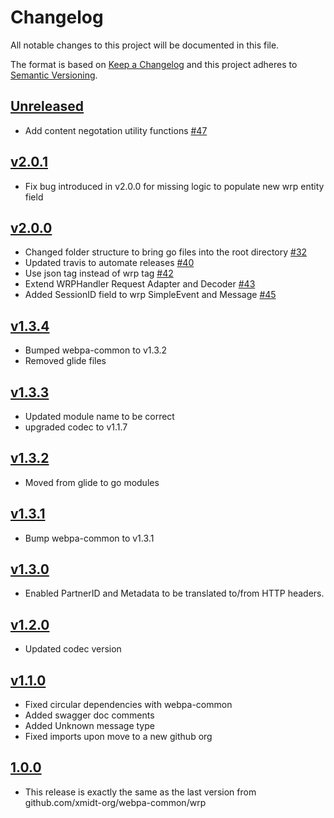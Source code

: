 # Changelog
All notable changes to this project will be documented in this file.

The format is based on [Keep a Changelog](http://keepachangelog.com/en/1.0.0/)
and this project adheres to [Semantic Versioning](http://semver.org/spec/v2.0.0.html).

## [Unreleased]
- Add content negotation utility functions [#47](https://github.com/xmidt-org/wrp-go/pull/47)

## [v2.0.1]
- Fix bug introduced in v2.0.0 for missing logic to populate new wrp entity field

## [v2.0.0]
- Changed folder structure to bring go files into the root directory [#32](https://github.com/xmidt-org/wrp-go/pull/32)
- Updated travis to automate releases [#40](https://github.com/xmidt-org/wrp-go/pull/40)
- Use json tag instead of wrp tag [#42](https://github.com/xmidt-org/wrp-go/pull/42)
- Extend WRPHandler Request Adapter and Decoder [#43](https://github.com/xmidt-org/wrp-go/pull/43)
- Added SessionID field to wrp SimpleEvent and Message [#45](https://github.com/xmidt-org/wrp-go/pull/45)

## [v1.3.4]
- Bumped webpa-common to v1.3.2
- Removed glide files

## [v1.3.3]
- Updated module name to be correct
- upgraded codec to v1.1.7

## [v1.3.2]
- Moved from glide to go modules

## [v1.3.1]
- Bump webpa-common to v1.3.1

## [v1.3.0]
- Enabled PartnerID and Metadata to be translated to/from HTTP headers.

## [v1.2.0]
- Updated codec version

## [v1.1.0]
- Fixed circular dependencies with webpa-common
- Added swagger doc comments
- Added Unknown message type
- Fixed imports upon move to a new github org

## [1.0.0]
- This release is exactly the same as the last version from github.com/xmidt-org/webpa-common/wrp

[Unreleased]: https://github.com/xmidt-org/wrp-go/compare/v2.0.1...HEAD
[v2.0.1]: https://github.com/xmidt-org/wrp-go/compare/v2.0.0...v2.0.1
[v2.0.0]: https://github.com/xmidt-org/wrp-go/compare/v1.3.4...v2.0.0
[v1.3.4]: https://github.com/xmidt-org/wrp-go/compare/v1.3.3...v1.3.4
[v1.3.3]: https://github.com/xmidt-org/wrp-go/compare/v1.3.2...v1.3.3
[v1.3.2]: https://github.com/xmidt-org/wrp-go/compare/v1.3.1...v1.3.2
[v1.3.1]: https://github.com/xmidt-org/wrp-go/compare/v1.3.0...v1.3.1
[v1.3.0]: https://github.com/xmidt-org/wrp-go/compare/v1.2.0...v1.3.0
[v1.2.0]: https://github.com/xmidt-org/wrp-go/compare/v1.1.0...v1.2.0
[v1.1.0]: https://github.com/xmidt-org/wrp-go/compare/v1.0.0...v1.1.0
[1.0.0]: https://github.com/xmidt-org/wrp-go/compare/v0.0.0...v1.0.0
